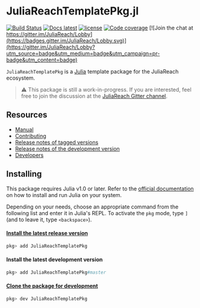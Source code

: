 # JuliaReachTemplatePkg.jl


[![Build Status](https://travis-ci.org/JuliaReach/JuliaReachTemplatePkg.jl.svg?branch=master)](https://travis-ci.org/JuliaReach/JuliaReachTemplatePkg.jl)
[![Docs latest](https://img.shields.io/badge/docs-latest-blue.svg)](http://juliareach.github.io/JuliaReachTemplatePkg.jl/latest/)
[![license](https://img.shields.io/github/license/mashape/apistatus.svg?maxAge=2592000)](https://github.com/JuliaReach/JuliaReachTemplatePkg.jl/blob/master/LICENSE)
[![Code coverage](http://codecov.io/github/JuliaReach/JuliaReachTemplatePkg.jl/coverage.svg?branch=master)](https://codecov.io/github/JuliaReach/JuliaReachTemplatePkg.jl?branch=master)
[![Join the chat at https://gitter.im/JuliaReach/Lobby](https://badges.gitter.im/JuliaReach/Lobby.svg)](https://gitter.im/JuliaReach/Lobby?utm_source=badge&utm_medium=badge&utm_campaign=pr-badge&utm_content=badge)

`JuliaReachTemplatePkg` is a [Julia](http://julialang.org) template package for
the JuliaReach ecosystem.

> :warning: This package is still a work-in-progress.
  If you are interested, feel free to join the discussion at the
  [JuliaReach Gitter channel](https://gitter.im/JuliaReach/Lobby).

## Resources

- [Manual](http://juliareach.github.io/JuliaReachTemplatePkg.jl/latest/)
- [Contributing](https://juliareach.github.io/JuliaReachTemplatePkg.jl/latest/about/#Contributing-1)
- [Release notes of tagged versions](https://github.com/JuliaReach/JuliaReachTemplatePkg.jl/releases)
- [Release notes of the development version](https://github.com/JuliaReach/JuliaReachTemplatePkg.jl/wiki/Release-log-tracker)
- [Developers](https://juliareach.github.io/JuliaReachTemplatePkg.jl/latest/about/#Credits-1)

## Installing

This package requires Julia v1.0 or later.
Refer to the [official documentation](https://julialang.org/downloads) on how to
install and run Julia on your system.

Depending on your needs, choose an appropriate command from the following list
and enter it in Julia's REPL.
To activate the `pkg` mode, type `]` (and to leave it, type `<backspace>`).

#### [Install the latest release version](https://julialang.github.io/Pkg.jl/v1/managing-packages/#Adding-registered-packages-1)

```julia
pkg> add JuliaReachTemplatePkg
```

#### Install the latest development version

```julia
pkg> add JuliaReachTemplatePkg#master
```

#### [Clone the package for development](https://julialang.github.io/Pkg.jl/v1/managing-packages/#Developing-packages-1)

```julia
pkg> dev JuliaReachTemplatePkg
```
